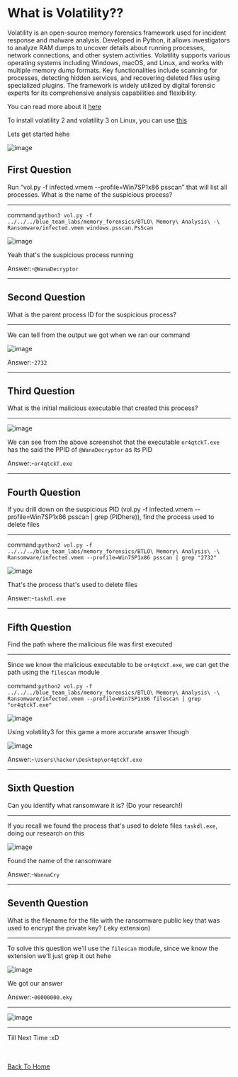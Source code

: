 # What is Volatility??

Volatility is an open-source memory forensics framework used for incident response and malware analysis. Developed in Python, it allows investigators to analyze RAM dumps to uncover details about running processes, network connections, and other system activities. Volatility supports various operating systems including Windows, macOS, and Linux, and works with multiple memory dump formats. Key functionalities include scanning for processes, detecting hidden services, and recovering deleted files using specialized plugins. The framework is widely utilized by digital forensic experts for its comprehensive analysis capabilities and flexibility.

You can read more about it [here](https://volatilityfoundation.org/)

To install volatility 2 and volatility 3 on Linux, you can use [this](https://seanthegeek.net/1172/how-to-install-volatility-2-and-volatility-3-on-debian-ubuntu-or-kali-linux/)

Lets get started hehe

![image](https://github.com/user-attachments/assets/06835cbf-6700-498d-8a4c-6c54c3f9953b)


## First Question

Run “vol.py -f infected.vmem --profile=Win7SP1x86 psscan” that will list all processes. What is the name of the suspicious process?
<hr>

command:```python3 vol.py -f ../../../blue_team_labs/memory_forensics/BTLO\ Memory\ Analysis\ -\ Ransomware/infected.vmem windows.psscan.PsScan```

![image](https://github.com/user-attachments/assets/53c76108-7172-4fc4-9233-828400537d28)

Yeah that's the suspicious process running


Answer:-```@WanaDecryptor```

----------------------------------

## Second Question

What is the parent process ID for the suspicious process?
<hr>

We can tell from the output we got when we ran our command

![image](https://github.com/user-attachments/assets/0f806229-5a5a-4db4-b08c-23b6205a48b9)

Answer:-```2732```

----------------------

## Third Question

What is the initial malicious executable that created this process?
<hr>

![image](https://github.com/user-attachments/assets/d2bb0a21-d00a-45f3-84df-20dbe67b340c)

We can see from the above screenshot that the executable ```or4qtckT.exe``` has the said the PPID of ```@WanaDecryptor``` as its PID

Answer:-```or4qtckT.exe```

----------------------

## Fourth Question

If you drill down on the suspicious PID (vol.py -f infected.vmem --profile=Win7SP1x86 psscan | grep (PIDhere)), find the process used to delete files
<hr>

command:```python2 vol.py -f ../../../blue_team_labs/memory_forensics/BTLO\ Memory\ Analysis\ -\ Ransomware/infected.vmem --profile=Win7SP1x86 psscan | grep "2732"```

![image](https://github.com/user-attachments/assets/adb3c6ba-6dd8-4d7c-81ee-c19f0be01d77)

That's the process that's used to delete files

Answer:-```taskdl.exe```

-----------------------

## Fifth Question

Find the path where the malicious file was first executed
<hr>

Since we know the malicious executable to be ```or4qtckT.exe```, we can get the path using the ```filescan``` module

command:```python2 vol.py -f ../../../blue_team_labs/memory_forensics/BTLO\ Memory\ Analysis\ -\ Ransomware/infected.vmem --profile=Win7SP1x86 filescan | grep "or4qtckT.exe"```

![image](https://github.com/user-attachments/assets/7b1edb42-ae6f-4d5f-a395-4ac1878b2d8e)

Using volatility3 for this game a more accurate answer though

![image](https://github.com/user-attachments/assets/ed7f812e-18f4-4b3f-9089-66dbcc7dd891)

Answer:-```\Users\hacker\Desktop\or4qtckT.exe```

----------------------

## Sixth Question

Can you identify what ransomware it is? (Do your research!) 
<hr>

If you recall we found the process that's used to delete files ```taskdl.exe```, doing our research on this

![image](https://github.com/user-attachments/assets/0e44f9d6-4af8-4f80-96df-a923cb397c83)

Found the name of the ransomware

Answer:-```WannaCry```

------------------------

## Seventh Question

What is the filename for the file with the ransomware public key that was used to encrypt the private key? (.eky extension)
<hr>

To solve this question we'll use the `filescan` module, since we know the extension we'll just grep it out hehe

![image](https://github.com/user-attachments/assets/46278e0c-83b1-4ade-8009-f669e2d53264)

We got our answer

Answer:-```00000000.eky```

----------------------------

![image](https://github.com/user-attachments/assets/99281c60-05cb-4128-ac8c-1de825cc3e07)

--------------------------------



Till Next Time :xD





<br> <br>
[Back To Home](../../index.md)

























